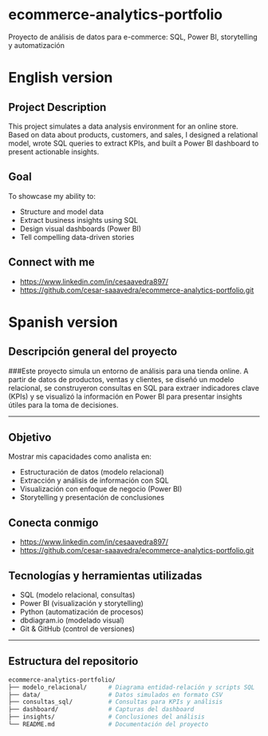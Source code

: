 # ecommerce-analytics-portfolio
Proyecto de análisis de datos para e-commerce: SQL, Power BI, storytelling y automatización
# English version
## Project Description
This project simulates a data analysis environment for an online store. Based on data about products, customers, and sales, I designed a relational model, wrote SQL queries to extract KPIs, and built a Power BI dashboard to present actionable insights.

## Goal
To showcase my ability to:
- Structure and model data
- Extract business insights using SQL
- Design visual dashboards (Power BI)
- Tell compelling data-driven stories

## Connect with me
- https://www.linkedin.com/in/cesaavedra897/
- https://github.com/cesar-saaavedra/ecommerce-analytics-portfolio.git

# Spanish version

## Descripción general del proyecto
###Este proyecto simula un entorno de análisis para una tienda online. A partir de datos de productos, ventas y clientes, se diseñó un modelo relacional, se construyeron consultas en SQL para extraer indicadores clave (KPIs) y se visualizó la información en Power BI para presentar insights útiles para la toma de decisiones.

---
## Objetivo
Mostrar mis capacidades como analista en:
- Estructuración de datos (modelo relacional)
- Extracción y análisis de información con SQL
- Visualización con enfoque de negocio (Power BI)
- Storytelling y presentación de conclusiones

## Conecta conmigo
- https://www.linkedin.com/in/cesaavedra897/
- https://github.com/cesar-saaavedra/ecommerce-analytics-portfolio.git

## Tecnologías y herramientas utilizadas

- SQL (modelo relacional, consultas)
- Power BI (visualización y storytelling)
- Python (automatización de procesos)
- dbdiagram.io (modelado visual)
- Git & GitHub (control de versiones)

---

## Estructura del repositorio

```bash
ecommerce-analytics-portfolio/
├── modelo_relacional/      # Diagrama entidad-relación y scripts SQL
├── data/                   # Datos simulados en formato CSV
├── consultas_sql/          # Consultas para KPIs y análisis
├── dashboard/              # Capturas del dashboard
├── insights/               # Conclusiones del análisis
└── README.md               # Documentación del proyecto
